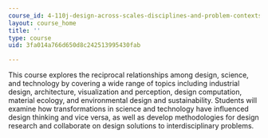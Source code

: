 ```yaml
---
course_id: 4-110j-design-across-scales-disciplines-and-problem-contexts-spring-2013
layout: course_home
title: ''
type: course
uid: 3fa014a766d650d8c242513995430fab

---
```

This course explores the reciprocal relationships among design, science, and technology by covering a wide range of topics including industrial design, architecture, visualization and perception, design computation, material ecology, and environmental design and sustainability. Students will examine how transformations in science and technology have influenced design thinking and vice versa, as well as develop methodologies for design research and collaborate on design solutions to interdisciplinary problems.
